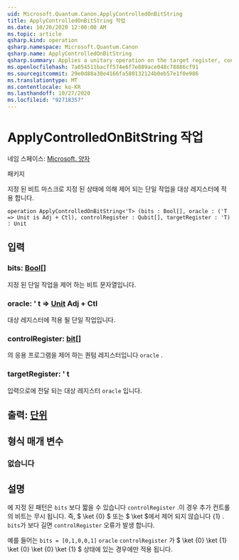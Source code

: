 ```yaml
---
uid: Microsoft.Quantum.Canon.ApplyControlledOnBitString
title: ApplyControlledOnBitString 작업
ms.date: 10/26/2020 12:00:00 AM
ms.topic: article
qsharp.kind: operation
qsharp.namespace: Microsoft.Quantum.Canon
qsharp.name: ApplyControlledOnBitString
qsharp.summary: Applies a unitary operation on the target register, controlled on a a state specified by a given bit mask.
ms.openlocfilehash: 7a054511bacff574e6f7e889ace048c78886cf91
ms.sourcegitcommit: 29e0d88a30e4166fa580132124b0eb57e1f0e986
ms.translationtype: MT
ms.contentlocale: ko-KR
ms.lasthandoff: 10/27/2020
ms.locfileid: "92718357"
---
```

# <a name="applycontrolledonbitstring-operation"></a>ApplyControlledOnBitString 작업

네임 스페이스: [Microsoft. 양자](xref:Microsoft.Quantum.Canon)

패키지 [](https://nuget.org/packages/)


지정 된 비트 마스크로 지정 된 상태에 의해 제어 되는 단일 작업을 대상 레지스터에 적용 합니다.

```qsharp
operation ApplyControlledOnBitString<'T> (bits : Bool[], oracle : ('T => Unit is Adj + Ctl), controlRegister : Qubit[], targetRegister : 'T) : Unit
```


## <a name="input"></a>입력

### <a name="bits--bool"></a>bits: [Bool](xref:microsoft.quantum.lang-ref.bool)[]

지정 된 단일 작업을 제어 하는 비트 문자열입니다.


### <a name="oracle--t--unit-adj--ctl"></a>oracle: ' t => [Unit](xref:microsoft.quantum.lang-ref.unit) Adj + Ctl

대상 레지스터에 적용 될 단일 작업입니다.


### <a name="controlregister--qubit"></a>controlRegister: [bit](xref:microsoft.quantum.lang-ref.qubit)[]

의 응용 프로그램을 제어 하는 퀀텀 레지스터입니다 `oracle` .


### <a name="targetregister--t"></a>targetRegister: ' t

입력으로에 전달 되는 대상 레지스터 `oracle` 입니다.



## <a name="output--unit"></a>출력: [단위](xref:microsoft.quantum.lang-ref.unit)



## <a name="type-parameters"></a>형식 매개 변수

### <a name="t"></a>없습니다



## <a name="remarks"></a>설명

에 지정 된 패턴은 `bits` 보다 짧을 수 있습니다 `controlRegister` .이 경우 추가 컨트롤의 비트는 무시 됩니다. 즉, $ \ket {0} $ 또는 $ \ket $에서 제어 되지 않습니다 {1} .
`bits`가 보다 길면 `controlRegister` 오류가 발생 합니다.

예를 들어는 `bits = [0,1,0,0,1]` `oracle` `controlRegister` 가 $ \ket {0} \ket {1} \ket {0} \ket {0} \ket {1} $ 상태에 있는 경우에만 적용 됩니다.